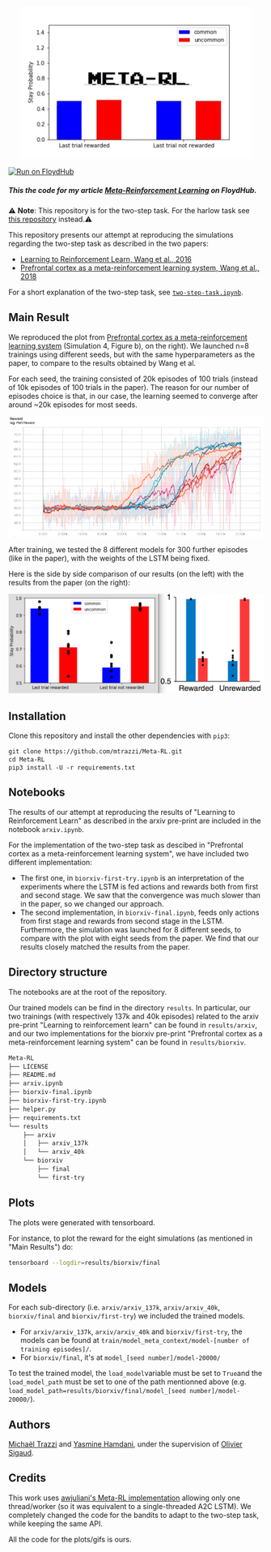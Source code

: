 <p align="center">
  <img width="460" height="300" src="results/arxiv/arxiv_40k/train/training_40k_meta_rl.gif">
</p>

[![Run on FloydHub](https://img.shields.io/badge/Run%20on-FloydHub-blue.svg)](https://floydhub.com/run?template=https://github.com/mtrazzi/two-step-task)

##### This the code for my article [Meta-Reinforcement Learning](https://blog.floydhub.com/author/michaeltrazzi/) on FloydHub.

⚠ **Note**: This repository is for the two-step task. For the harlow task see [this repository](https://github.com/mtrazzi/harlow) instead.⚠

This repository presents our attempt at reproducing the simulations regarding the two-step task as described in the two papers:
- [Learning to Reinforcement Learn, Wang et al., 2016](https://arxiv.org/pdf/1611.05763v1.pdf)
- [Prefrontal cortex as a meta-reinforcement learning system, Wang et al., 2018](https://www.biorxiv.org/content/biorxiv/early/2018/04/13/295964.full.pdf)

For a short explanation of the two-step task, see [`two-step-task.ipynb`](https://github.com/mtrazzi/two-step-task/blob/master/two-step-task.ipynb).

## Main Result

We reproduced the plot from [Prefrontal cortex as a meta-reinforcement learning system](https://www.biorxiv.org/content/biorxiv/early/2018/04/13/295964.full.pdf) (Simulation 4, Figure b), on the right). We launched n=8 trainings using different seeds, but with the same hyperparameters as the paper, to compare to the results obtained by Wang et al.

For each seed, the training consisted of 20k episodes of 100 trials (instead of 10k episodes of 100 trials in the paper). The reason for our number of episodes choice is that, in our case, the learning seemed to converge after around ~20k episodes for most seeds.

![reward curve](results/biorxiv/final/reward_curve.png)

After training, we tested the 8 different models for 300 further episodes (like in the paper), with the weights of the LSTM being fixed.

Here is the side by side comparison of our results (on the left) with the results from the paper (on the right):

![side by side](results/biorxiv/final/side_by_side.png)

## Installation

Clone this repository and install the other dependencies with `pip3`:

```
git clone https://github.com/mtrazzi/Meta-RL.git
cd Meta-RL
pip3 install -U -r requirements.txt
```

## Notebooks

The results of our attempt at reproducing the results of "Learning to Reinforcement Learn" as described in the arxiv pre-print are included in the notebook `arxiv.ipynb`.

For the implementation of the two-step task as descibed in "Prefrontal cortex as a meta-reinforcement learning system", we have included two different implementation:
- The first one, in `biorxiv-first-try.ipynb` is an interpretation of the experiments where the LSTM is fed actions and rewards both from first and second stage. We saw that the convergence was much slower than in the paper, so we changed our approach.
- The second implementation, in `biorxiv-final.ipynb`, feeds only actions from first stage and rewards from second stage in the LSTM. Furthermore, the simulation was launched for 8 different seeds, to compare with the plot with eight seeds from the paper. We find that our results closely matched the results from the paper.

## Directory structure

The notebooks are at the root of the repository.

Our trained models can be find in the directory `results`. In particular, our two trainings (with respectively 137k and 40k episodes) related to the arxiv pre-print "Learning to reinforcement learn" can be found in `results/arxiv`, and our two implementations for the biorxiv pre-print "Prefrontal cortex as a meta-reinforcement learning system" can be found in `results/biorxiv`.

``` bash
Meta-RL
├── LICENSE
├── README.md
├── arxiv.ipynb
├── biorxiv-final.ipynb
├── biorxiv-first-try.ipynb
├── helper.py
├── requirements.txt
└── results
    ├── arxiv
    │   ├── arxiv_137k
    │   └── arxiv_40k
    └── biorxiv
        ├── final
        └── first-try
```

## Plots 

The plots were generated with tensorboard.

For instance, to plot the reward for the eight simulations (as mentioned in "Main Results") do:


``` bash
tensorboard --logdir=results/biorxiv/final
```

## Models

For each sub-directory (i.e. `arxiv/arxiv_137k`, `arxiv/arxiv_40k`, `biorxiv/final` and `biorxiv/first-try`) we included the trained models.

- For `arxiv/arxiv_137k`, `arxiv/arxiv_40k` and `biorxiv/first-try`, the models can be found at `train/model_meta_context/model-[number of training episodes]/`.
- For `biorxiv/final`, it's at `model_[seed number]/model-20000/`

To test the trained model, the `load_model`variable must be set to `True`and the `load_model_path` must be set to one of the path mentionned above (e.g. `load_model_path=results/biorxiv/final/model_[seed number]/model-20000/`).




## Authors

[Michaël Trazzi](https://github.com/mtrazzi) and [Yasmine Hamdani](https://github.com/Yasmine-H), under the supervision of [Olivier Sigaud](https://github.com/osigaud).

## Credits

This work uses [awjuliani's Meta-RL implementation](https://github.com/awjuliani/Meta-RL) allowing only one thread/worker (so it was equivalent to a single-threaded A2C LSTM). We completely changed the code for the bandits to adapt to the two-step task, while keeping the same API.

All the code for the plots/gifs is ours.
